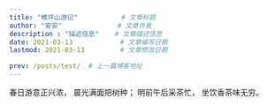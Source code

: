```yaml
---
title: "樵坪山游记"           # 文章标题
author: "安安"              # 文章作者
description : "描述信息"    # 文章描述信息
date: 2021-03-13            # 文章编写日期
lastmod: 2021-03-13         # 文章修改日期

prev: /posts/test/  # 上一篇博客地址
---
```

春日游意正兴浓，
晨光满面把树种；
明前午后采茶忙，
坐饮香茶味无穷。